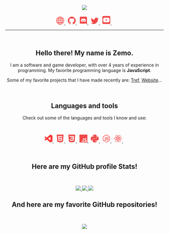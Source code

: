 <p align="center">
    <a href="https://zemo.ga">
        <img src="./assets/banners/Banner.gif/" width="500px" />
    </a>
</p>
<p align="center">
    <a href="https://zemo.ga/">
        <img src="./assets/icons/other/link-solid.svg/" width="25px" />
    </a>
    &nbsp;
    <a href="https://github.com/Zemo2311/">
        <img src="./assets/icons/other/github-solid.svg/" width="25px" />
    </a>
    &nbsp;
    <a href="https://discord.com/channels/@me/759462735657697281">
        <img src="./assets/icons/other/discord-solid.svg/" width="25px" />
    </a>
    &nbsp;
    <a href="https://twitter.com//">
        <img src="./assets/icons/other/twitter-solid.svg/" width="25px" />
    </a>
    &nbsp;
    <a href="https://www.youtube.com/channel//">
        <img src="./assets/icons/other/youtube-solid.svg/" width="25px" />
    </a>
    &nbsp;
    
</p>

<hr />
&nbsp;

<h2 align="center">
    Hello there! My name is <strong>Zemo</strong>.
</h2>
<p align="center">
    I am a software and game developer, with over 4 years of experience in programming. My favorite programming language is <strong>JavaScript</strong>.
</p>
<p align="center">
    Some of my favorite projects that I have made recently are:
    <a href="https://tref.ga/">Tref</a>,
    <a href="https://zemo.ga">Website</a>...
</p>

&nbsp;

<h2 align="center">
    Languages and tools
</h2>
<p align="center">
    Check out some of the languages and tools I know and use:
</p>

&nbsp;

<p align="center">
    <a href="https://code.visualstudio.com/">
        <img src="./assets/icons/tools/visualstudiocode.svg/" width="25px" />
    </a>
    &nbsp;
    <a href="https://en.wikipedia.org/wiki/HTML5/">
        <img src="./assets/icons/languages/html5.svg/" width="25px" />
    </a>
    &nbsp;
    <a href="https://en.wikipedia.org/wiki/CSS/">
        <img src="./assets/icons/languages/css3.svg/" width="25px" />
    </a>
    &nbsp;
    <a href="https://www.javascript.com/">
        <img src="./assets/icons/languages/javascript.svg/" width="25px" />
    </a>
    &nbsp;
    <a href="https://www.python.org/">
        <img src="./assets/icons/languages/python.svg/" width="25px" />
    </a>
    &nbsp;
    <a href="https://www.nodejs.org/">
        <img src="./assets/icons/languages/nodejs.svg/" width="25px" />
    </a>
    &nbsp;
    <a href="https://www.reactjs.org/">
        <img src="./assets/icons/languages/react.svg/" width="25px" />
    </a>
    &nbsp;
</p>

&nbsp;

<h2 align="center">
    Here are my GitHub profile <strong>Stats</strong>!
</h2>

&nbsp;

<p align="center">
    <a href="https://github.com/Zemo2311/">
        <img src="//" />
    </a>
    <a href="https://github.com/Zemo2311/">
        <img src="//" />
    </a>
    <a href="https://github.com/Zemo2311/">
        <img src="//" />
    </a>
</p>

<h2 align="center">
    And here are my favorite GitHub <strong>repositories</strong>!
</h2>

&nbsp;

<p align="center">
    <a href="https://github.com/Zemo2311//">
        <img src="//" />
    </a>
</p>

&nbsp;

